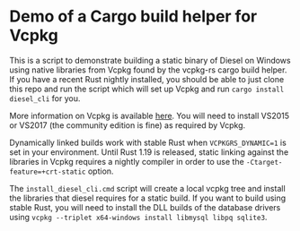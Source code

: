 # Demo of a Cargo build helper for Vcpkg

This is a script to demonstrate building a static binary of Diesel on Windows using native libraries from Vcpkg found by the vcpkg-rs cargo build helper. If you have a recent Rust nightly installed, you should be able to just clone this repo and run the script which will set up Vcpkg and run `cargo install diesel_cli` for you.

More information on Vcpkg is available [here](https://github.com/Microsoft/vcpkg). You will need to install VS2015 or VS2017 (the community edition is fine) as required by Vcpkg.

Dynamically linked builds work with stable Rust when `VCPKGRS_DYNAMIC=1` is set in your environment. Until Rust 1.19 is released, static linking against the libraries in Vcpkg requires a nightly compiler in order to use the `-Ctarget-feature=+crt-static` option.

The `install_diesel_cli.cmd` script will create a local vcpkg tree and install the libraries that diesel requires for a static build. If you want to build using stable Rust, you will need to install the DLL builds of the database drivers using `vcpkg --triplet x64-windows install libmysql libpq sqlite3`.
